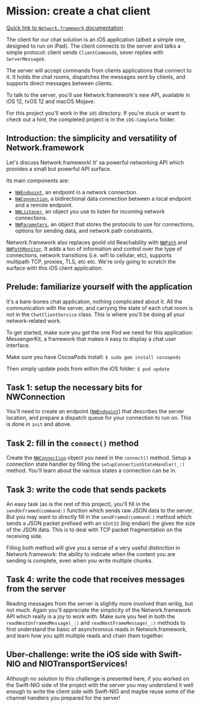 # Mission: create a chat client

[Quick link to `Network.framework` documentation](https://developer.apple.com/documentation/network)

The client for our chat solution is an iOS application (albeit a simple one, designed to run on iPad). The client connects to the server and talks a simple protocol: client sends `ClientCommand`s, sever replies with `ServerMessage`s. 

The server will accept commands from clients applications that connect to it. It holds the chat rooms, dispatches the messages sent by clients, and supports direct messages between clients.

To talk to the server, you'll use Network.framework's new API, available in iOS 12, tvOS 12 and macOS Mojave.

For this project you'll work in the `iOS` directory. If you're stuck or want to check out a hint, the completed project is in the `iOS-Complete` folder.

## Introduction: the simplicity and versatility of Network.framework

Let's discuss Network.framework! It' sa powerful networking API which provides a small but powerful API surface.

Its main components are:

* [`NWEndpoint`](https://developer.apple.com/documentation/network/nwendpoint), an endpoint in a network connection.
* [`NWConnection`](https://developer.apple.com/documentation/network/nwconnection), a bidirectional data connection between a local endpoint and a remote endpoint.
* [`NWListener`](https://developer.apple.com/documentation/network/nwlistener), an object you use to listen for incoming network connections.
* [`NWParameters`](https://developer.apple.com/documentation/network/nwparameters), an object that stores the protocols to use for connections, options for sending data, and network path constraints.

Network.framework also replaces goold old Reachability with [`NWPath`](https://developer.apple.com/documentation/network/nwpath) and [`NWPathMonitor`](https://developer.apple.com/documentation/network/nwpathmonitor). It adds a ton of information and control over the type of connections, network transitions (i.e. wifi to cellular, etc), supports multipath TCP, proxies, TLS, etc etc. We're only going to scratch the surface with this iOS client application.

## Prelude: familiarize yourself with the application

It's a bare-bones chat application, nothing complicated about it. All the communication with the server, and carrying the state of each chat room is not in the `ChatClientService` class. This is where you'll be doing all your network-related work.

To get started, make sure you get the one Pod we need for this application: MessengerKit, a framework that makes it easy to display a chat user interface.

Make sure you have CocoaPods install:
`$ sudo gem install cocoapods`

Then simply update pods from within the iOS folder:
`$ pod update`

## Task 1: setup the necessary bits for NWConnection

You'll need to create an endpoint ([`NWEndpoint`](https://developer.apple.com/documentation/network/nwendpoint)) that describes the server location, and prepare a dispatch queue for your connection to run on. This is done in `init` and above.

## Task 2: fill in the `connect()` method

Create the [`NWConnection`](https://developer.apple.com/documentation/network/nwconnection) object you need in the `connect()` method. Setup a connection state handler by filling the `setupConnectionStateHandler(_:)` method. You'll learn about the various states a connection can be in.

## Task 3: write the code that sends packets

An easy task (as is the rest of this project), you'll fill in the `sendUnframed(command:)` function which sends raw JSON data to the server. But you may want to directly fill in the `sendFramed(command:)` method which sends a JSON packet prefixed with an `UInt32` (big endian) the gives the size of the JSON data. This is to deal with TCP packet fragmentation on the receiving side.

Filling both method will give you a sense of a very useful distinction in Network.framework: the ability to indicate when the content you are sending is complete, even when you write multiple chunks.

## Task 4: write the code that receives messages from the server

Reading messages from the server is slightly more involved than writig, but not much. Again you'll appreciate the simplicity of the Network.framework API which really is a joy to work with. Make sure you feel in both the `readNextUnframedMessage(_:)` and `readNextFrameMessage(_:)` methods to first understand the basic of asynchronous reads in Network.framework, and learn how you split multiple reads and chain them together.

## Uber-challenge: write the iOS side with Swift-NIO and NIOTransportServices!

Although no solution to this challenge is presented here, if you worked on the Swift-NIO side of the project with the server you may understand it well enough to write the client side with Swift-NIO and maybe reuse some of the channel handlers you prepared for the server!
